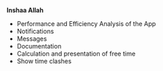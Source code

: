 **Inshaa Allah** 

- Performance and Efficiency Analysis of the App 
- Notifications 
- Messages
- Documentation 
- Calculation and presentation of free time 
- Show time clashes 